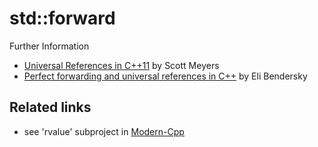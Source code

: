 # std::forward

Further Information
* [Universal References in C++11](https://isocpp.org/blog/2012/11/universal-references-in-c11-scott-meyers) by Scott Meyers
* [Perfect forwarding and universal references in C++](http://eli.thegreenplace.net/2014/perfect-forwarding-and-universal-references-in-c/) by Eli Bendersky

## Related links
* see 'rvalue' subproject in [Modern-Cpp](https://github.com/nikolaAV/Modern-Cpp.git)
